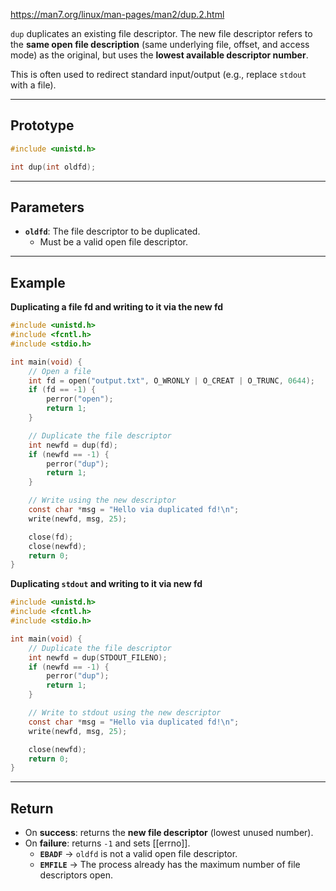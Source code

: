 https://man7.org/linux/man-pages/man2/dup.2.html

`dup` duplicates an existing file descriptor.  The new file descriptor refers to the **same open file description** (same underlying file, offset, and access mode) as the original, but uses the **lowest available descriptor number**.  

This is often used to redirect standard input/output (e.g., replace `stdout` with a file).

___
## Prototype

```c
#include <unistd.h>

int dup(int oldfd);
```

___
## Parameters

- **`oldfd`**: The file descriptor to be duplicated.
    - Must be a valid open file descriptor.

___
## Example

**Duplicating a file fd and writing to it via the new fd**
```c
#include <unistd.h>
#include <fcntl.h>
#include <stdio.h>

int main(void) {
    // Open a file
    int fd = open("output.txt", O_WRONLY | O_CREAT | O_TRUNC, 0644);
    if (fd == -1) {
        perror("open");
        return 1;
    }

    // Duplicate the file descriptor
    int newfd = dup(fd);
    if (newfd == -1) {
        perror("dup");
        return 1;
    }

    // Write using the new descriptor
    const char *msg = "Hello via duplicated fd!\n";
    write(newfd, msg, 25);

    close(fd);
    close(newfd);
    return 0;
}
```

**Duplicating `stdout` and writing to it via new fd**
```c
#include <unistd.h>
#include <fcntl.h>
#include <stdio.h>

int main(void) {
    // Duplicate the file descriptor
    int newfd = dup(STDOUT_FILENO);
    if (newfd == -1) {
        perror("dup");
        return 1;
    }

    // Write to stdout using the new descriptor
    const char *msg = "Hello via duplicated fd!\n";
    write(newfd, msg, 25);

    close(newfd);
    return 0;
}
```

___
## Return

- On **success**: returns the **new file descriptor** (lowest unused number).
- On **failure**: returns `-1` and sets [[errno]].
	- **`EBADF`** → `oldfd` is not a valid open file descriptor.
	- **`EMFILE`** → The process already has the maximum number of file descriptors open.

